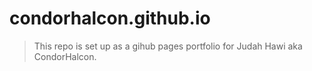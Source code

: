 # condorhalcon.github.io
> This repo is set up as a gihub pages portfolio for Judah Hawi aka CondorHalcon.